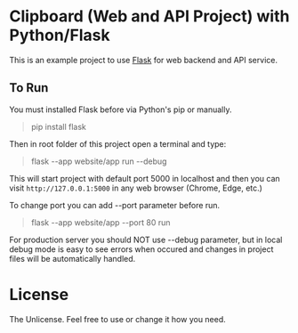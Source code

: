 # Clipboard (Web and API Project) with Python/Flask

This is an example project to use [Flask](https://flask.palletsprojects.com) for web backend and API service.

## To Run

You must installed Flask before via Python's pip or manually.
>  pip install flask

Then in root folder of this project open a terminal and type:
> flask --app website/app run --debug

This will start project with default port 5000 in localhost and then you can visit `http://127.0.0.1:5000` in any web browser (Chrome, Edge, etc.)

To change port you can add --port parameter before run.
> flask --app website/app --port 80 run

For production server you should NOT use --debug parameter, but in local debug mode is easy to see errors when occured and changes in project files will be automatically handled.

# License
The Unlicense. Feel free to use or change it how you need.
